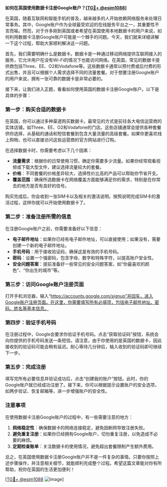 **如何在英国使用数据卡注册Google账户？[[TG💪+ @esim1088](https://t.me/s/esim1088)]**

在英国，随着互联网和智能手机的普及，越来越多的人开始依赖网络服务来处理日常事务。其中，Google账户作为全球最受欢迎的在线服务平台之一，其重要性不言而喻。然而，对于许多刚到英国或者希望在英国使用本地数据卡的用户来说，如何利用数据卡注册Google账户可能是一个棘手的问题。今天，我们就来详细讲解一下这个过程，帮助大家顺利解决这一问题。

首先，我们需要明确什么是数据卡。数据卡是一种通过移动网络提供互联网接入的服务，它允许用户在没有Wi-Fi的情况下也能访问网络。在英国，常见的数据卡提供商包括Three、EE、O2和Vodafone等。这些数据卡通常以预付费或后付费的形式出售，并且可以根据个人需求选择不同的流量套餐。对于想要注册Google账户的用户来说，拥有一张可靠的数据卡是非常必要的。

接下来，让我们进入正题，看看如何使用英国的数据卡注册Google账户。以下是具体的步骤：

### 第一步：购买合适的数据卡

在英国，你可以通过多种渠道购买数据卡。最常见的方式是前往各大电信运营商的实体店铺，如Three、EE、O2和Vodafone的门店。这些店铺通常会提供各种套餐供你选择，从基础的通话和短信套餐到包含大量流量的高级套餐。如果你更喜欢线上购物，也可以直接访问这些运营商的官方网站进行订购。

在选择数据卡时，你需要考虑以下几个因素：
- **流量需求**：根据你的日常使用习惯，确定你需要多少流量。如果你经常观看视频或下载大型文件，建议选择流量较大的套餐。
- **价格**：不同套餐的价格差异较大，选择性价比高的产品可以帮助你节省开支。
- **覆盖范围**：确保所选数据卡在网络覆盖方面能够满足你的需求，特别是在你常去的地方是否有良好的信号。

购买完成后，你会收到一张SIM卡以及相关的激活说明。按照说明完成SIM卡的激活过程，这样你就可以开始使用数据卡了。

### 第二步：准备注册所需的信息

在注册Google账户之前，你需要准备好以下信息：
- **电子邮件地址**：如果你已经有电子邮件地址，可以直接使用；如果没有，需要创建一个新的电子邮件地址。
- **手机号码**：用于接收验证码，确保这是有效的手机号码。
- **密码**：设置一个强密码，包含字母、数字和特殊字符，以提高账户安全性。
- **安全问题答案**：提前准备好一些常见的安全问题答案，如“你最喜欢的颜色”、“你出生的城市”等。

### 第三步：访问Google账户注册页面

打开手机浏览器，输入“https://accounts.google.com/signup”并回车，进入Google账户注册页面。在这里，你需要填写所有必填项，包括电子邮件地址、密码、姓名等基本信息。

### 第四步：验证手机号码

在注册过程中，Google会要求你验证手机号码。点击“获取验证码”按钮，系统会向你提供的手机号码发送一条短信。请注意，由于你使用的是英国的数据卡，因此接收到的验证码可能会稍有延迟。耐心等待几分钟后，输入收到的验证码即可继续下一步。

### 第五步：完成注册

填写完所有必要信息并验证成功后，点击“创建我的账户”按钮。此时，你的Google账户就已经成功注册了。接下来，你可以根据提示设置账户的安全选项，如两步验证、恢复邮箱等，进一步增强账户的安全性。

### 注意事项

在使用数据卡注册Google账户的过程中，有一些需要注意的地方：
1. **网络稳定性**：确保数据卡的网络连接稳定，避免因断网导致注册失败。
2. **避免重复注册**：如果你已经拥有Google账户，切勿重复注册，以免造成不必要的麻烦。
3. **定期检查账单**：关注数据卡的使用情况，避免超出套餐限制产生额外费用。

总之，在英国使用数据卡注册Google账户并不是一件复杂的事情。只要你按照上述步骤操作，并注意相关细节，就能顺利完成整个过程。希望这篇文章能对你有所帮助，祝你在英国的生活更加便利！

[[TG💪+ @esim1088](https://t.me/s/esim1088) ![Image](https://i.postimg.cc/4NQfJmqS/Snipaste-2025-05-13-00-14-12.png)]